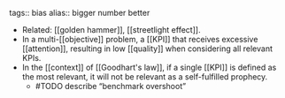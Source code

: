 tags:: bias
alias:: bigger number better

- Related: [[golden hammer]], [[streetlight effect]].
- In a multi-[[objective]] problem, a [[KPI]] that receives excessive [[attention]], resulting in low [[quality]] when considering all relevant KPIs.
- In the [[context]] of [[Goodhart's law]], if a single [[KPI]] is defined as the most relevant, it will not be relevant as a self-fulfilled prophecy.
	- #TODO describe “benchmark overshoot”